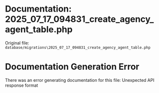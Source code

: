 # Documentation: 2025_07_17_094831_create_agency_agent_table.php

Original file: `database/migrations\2025_07_17_094831_create_agency_agent_table.php`

# Documentation Generation Error

There was an error generating documentation for this file: Unexpected API response format